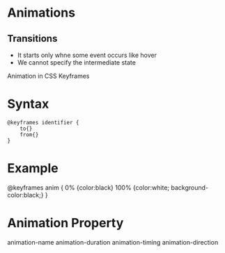 # Animations
## Transitions
- It starts only whne some event occurs like hover
- We cannot specify the intermediate state

Animation in CSS Keyframes

# Syntax
    @keyframes identifier {
        to{}
        from{}
    }

# Example 

@keyframes anim {
    0% {color:black}
    100% {color:white; background-color:black;}
}

# Animation Property
animation-name
animation-duration
animation-timing
animation-direction